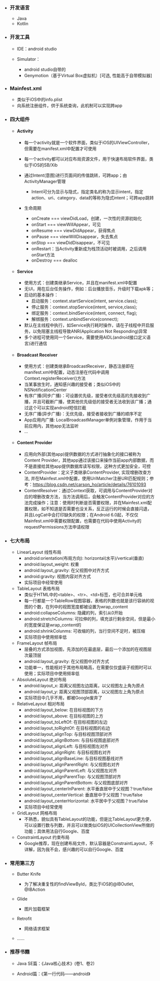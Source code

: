 - ### 开发语言

  - Java
  - Kotlin

- ### 开发工具

  - IDE：android studio

  - Simulator：
    - android studio自带的
    - Genymotion（基于Virtual Box虚拟机）[可选, 性能高于自带模拟器]

- ### Mainfest.xml

  - 类似于iOS中的info.plist
  - 向系统注册组件，供于系统查询，此机制可以实现跨app

- ### 四大组件

  - #### Activity

    - 每一个activity就是一个软件界面，类似于iOS的UIViewController，但需要在manifest.xml中配置才可使用

    - 每一个activity都可以对应布局资源文件，用于快速布局软件界面，类似于iOS的SB/Xib

    - 通过Intent(意图)进行页面间的传值跳转，可跨app；由ActivityManager管理
      - Intent可分为显示与隐式，指定类名的称为显示intent，指定action、uri、category、data的等称为隐式intent；可跨app跳转
    - 生命周期
      - onCreate	=== viewDidLoad，创建，一次性的资源初始化
      - onStart === viewWillAppear，可见
      - onResume === viewDidAppear，获得焦点
      - onPause === viewWillDisappear，失去焦点
      - onStop === viewDidDisappear，不可见
      - onRestart：当Activity重新成为栈顶活动时被调用，之后调用onStart方法
      - onDestroy === dealloc

  - #### Service

    - 使用方式：创建类继承Service，并且在manifest.xml中配置
    - 无UI，用在后台任务操作，例如：后台播放音乐，升级时下载apk等；
    - 启动的基本操作：
      - 启动服务：context.startService(intent, service.class);
      - 停止服务：context.stopService(intent, service,class);
      - 绑定服务：context.bindService(intent, connect, flag);
      - 解绑服务：context.unbindService(connect);
    - 默认在主线程中执行，如Service执行耗时操作，请在子线程中开启服务，以免阻塞主线程导致ANR(Application Not Responding)异常
    - 多个进程可使用同一个Service，需要使用AIDL(android接口定义语言)进行通信

  - #### Broadcast Receiver

    - 使用方式：创建类继承BroadcastReceiver，静态注册即在manifest.xml中配置，动态注册在代码中调用Context.registerReceiver()方法
    - 当某事放生时，通知感兴趣的接受者；类似iOS中的NSNotificationCenter
    - 有序广播(同步广播)：可设置优先级，接受者优先级高的先接收到广播，并且可截断广播，使其他优先级低的接受者无法收到该广播；通过这个可以实现android短信拦截
    - 无序广播(异步广播)：无优先级，接受者接收到广播的顺序不定
    - App应用内广播: LocalBroadcastManager单例对象管理，作用于当前应用内，其他app无法监听
    - ...

  - #### Content Provider

    - 应用向外部(其他app)提供数据的方式进行抽象化的接口被称为Content Provider，其他app通过该接口来操作当前app内部数据，而不是直接给其他app提供数据库读写权限，这种方式更加安全，可控
    - ContentProvider：定义子类继承ContentProvider, 实现增删改查方法, 并在Mainfest.xml中配置，使用UriMatcher注册URI匹配规则；参考：https://blog.csdn.net/carson_ho/article/details/76101093
    - ContentResolver：通过Context获取，可调用与ContentProvider对应的增删改查方法，当方法调用后，会触发ContentProvider对应的方法完成操作；注意：使用时判断是否需要权限，并在Mainfest.xml配置权限，如不知道是否需要也没关系，反正运行的时候会直接闪退，并且LogCat中会打印缺失的权限；在Android 6.0起，不仅仅Mainfest.xml中需要权限配置，也需要在代码中使用Activity的requestPermissions方法申请权限

- ### 七大布局

  - LinearLayout 线性布局
    - android:orientation(布局方向): horizontal(水平)/vertical(垂直)
    - android:layout_weight: 权重
    - android:layout_gravity: 在父视图中对齐方式
    - android:gravity: 视图内容对齐方式
    - 实际项目中经常使用
  - TableLayout 表格布局
    - 类似于HTML中的\<table\>、\<tr\>、\<td\>标签，也可合并单元格
    - 每一行都是一个TableRow视图容器，表格的列数也就是该行容纳的视图的个数，在列中的视图宽度都被设置为wrap_content
    - android:collapseColumns: 隐藏的列，索引从0开始
    - android:stretchColumns: 可拉伸的列，填充该行剩余空间，但是最小的宽度保证是wrap_content的
    - android:shrinkColunms: 可收缩的列，当行空间不足时，被压缩
    - 实际项目中使用频率低
  - FrameLayout 帧布局
    - 层叠的方式添加视图，先添加的在最底层，最后一个添加的在视图层次最顶层
    - android:layout_gravity: 在父视图中对齐方式
    - 功能单一，性能相对于其他布局略高，在需要仅仅盛装子视图时可以使用；实际项目中使用频率低
  - AbsoluteLayout 绝对布局
    - android:layout_x: 距离父视图左边距离，以父视图左上角为原点
    - android:layout_y: 距离父视图顶部距离，以父视图左上角为原点
    - 实际项目中几乎不用，都被Google废弃了
  - RelativeLayout 相对布局
    - android:layout_below: 在目标视图的下方
    - android:layout_above: 在目标视图的上方
    - android:layout_toLeftOf: 在目标视图的左边
    - android:layout_toRightOf: 在目标视图的右边
    - android:layout_alignTop: 与目标视图顶部对齐
    - android:layout_alignBottom: 与目标视图底部对齐
    - android:layout_alignLeft: 与目标视图左对齐
    - android:layout_alignRight: 与目标视图右对齐
    - android:layout_alignBaseLine: 与目标视图基线对齐
    - android:layout_alignParentRight: 与父视图右对齐
    - android:layout_alignParentLeft: 与父视图左对齐
    - android:layout_alignParentTop: 与父视图顶部对齐
    - android:layout_alignParentBottom: 与父视图底部对齐
    - android:layout_centerInParent: 水平垂直居中于父视图？true/false
    - android:layout_centerVertical: 垂直居中于父视图？true/false
    - android:layout_centerHorizontal: 水平居中于父视图？true/false
    - 实际项目中经常使用
  - GridLayout 网格布局
    - 不熟悉，貌似具有TableLayout的功能，但是比TableLayout更方便，可以设置行数与列数，并且可以做类似iOS的UICollectionView所做的功能；具体用法自行Google、百度
  - ConstraintLayout 约束布局
    - Google推荐，现在创建布局文件，默认容器是ConstraintLayout，不详解，因为我不会，感兴趣的可以自行Google、百度

- ### 常用第三方

  - Butter Knife

    - 为了解决重复性的findViewById，类比于iOS的@IBOutlet, @IBAction
  - Glide

    - 图片加载框架
  - Retrofit

    - 网络请求框架
  - ……

- ### 推荐书籍

  - Java SE篇：《Java核心技术》(卷1、卷2)

  - Android篇：《第一行代码——android》

